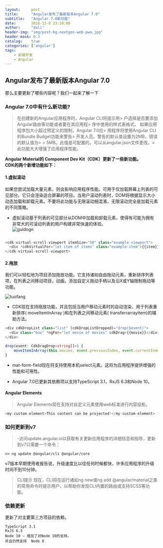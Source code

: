 ```yaml
---
layout:     post
title:      "Angular发布了最新版本Angular 7.0"
subtitle:   "Angular 7.0新功能"
date:       2018-12-8 23:10:00
author:     "dali"
header-img: "img/post-bg-nextgen-web-pwa.jpg"
header-mask: 0.3
catalog:    true
categories: ['angular'] 
tags:
    - 前端开发
    - Angular
---
```



## Angular发布了最新版本Angular 7.0
那么主要更新了哪些内容呢？我们一起来了解一下

### Angular 7.0中有什么新功能?



> 在创建新的Angular应用程序时，Angular CLI将提示用> 户选择是否要添加Angular路由等功能或者要在其应用程> 序中使用的样式表格式。
> 如果应用程序包大小超过预定义的限制，Angular 7.0应> 用程序将使用Angular CLI的Bundle Budget功能来警告> 开发人员。警告的默认值设置为2MB，错误的默认值为> > 5MB。此值是可配置的，可以从angular.json文件更改。> 此功能大大增强了应用程序性能。  

**Angular Material的 Component Dev Kit（CDK）更新了一些新功能。  
CDK的两个新增功能如下：**

#### 1.虚拟滚动

如果您尝试加载大量元素，则会影响应用程序性能。可用于仅加载屏幕上列表的可见部分。它只会渲染适合屏幕的项目。当用户滚动列表时，DOM将根据显示大小动态加载和卸载元素。不要将此功能与无限滚动相混淆，无限滚动完全是加载元素的不同策略。

- 虚拟滚动基于列表的可见部分从DOM中加载和卸载元素，使得有可能为拥有非常大的可滚动列表的用户构建非常快速的体验。  
![guidogn](/img/guidong.gif)
```ts

<cdk-virtual-scroll-viewport itemSize="50" class="example-viewport">
  <div *cdkVirtualFor="let item of items" class="example-item">{{item}}</div>
</cdk-virtual-scroll-viewport>
```
#### 2.拖放

我们可以轻松地为项目添加拖放功能。它支持诸如自由拖动元素，重新排序列表项，在列表之间移动项目，动画，添加自定义拖动手柄以及沿X或Y轴限制拖动等功能。 

![tuofang](/img/tuofang.gif)

- CDK现在支持拖放功能，并且包括当用户移动元素时的自动渲染、用于列表重新排序( moveItemInArray )和在列表之间移动元素( transferrarrayitem)的辅助方法。

```ts
<div cdkDropList class="list" (cdkDropListDropped)="drop($event)">
  <div class="box" *ngFor="let movie of movies" cdkDrag>{{movie}}</div>
</div>
```
```ts
drop(event: CdkDragDrop<string[]>) {
    moveItemInArray(this.movies, event.previousIndex, event.currentIndex);
}
```
- mat-form-field现在将支持使用本机select元素。这将为应用程序提供增强的性能和可用性。

- Angular 7.0已更新其依赖项以支持TypeScript 3.1，RxJS 6.3和Node 10。

#### Angular Elements
> Angular Elements现在支持对自定义元素使用web标准进行内容投影。

```ts 
<my-custom-element>This content can be projected!</my-custom-element>
```
### 如何更新到v7
> -访问update.angular.io以获取有关更新应用程序的详细信息和指导，更新到v7只需要一个命令：
```
>> ng update @angular/cli @angular/core  
```
v7版本早期使用者报告说，升级速度比以往任何时候都快，许多应用程序的升级时间不到10分钟。

> CLI提示
现在，CLI将在运行诸如ng new或ng add @angular/material之类的常用命令时提示用户，以帮助你发现CLI内置的路由或支持SCSS等功能。

### 依赖更新
更新了对主要第三方项目的依赖。
```
TypeScript 3.1  
RxJS 6.3  
Node 10 — 增加了对Node 10的支持，
并且仍然支持  Node 8  
```
